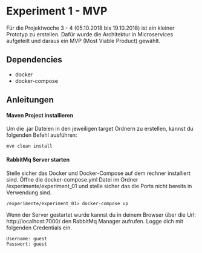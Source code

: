 # Experiment 1 - MVP
Für die Projektwoche 3 - 4 (05.10.2018 bis 19.10.2018) ist ein kleiner Prototyp zu erstellen.
Dafür wurde die Architektur in Microservices aufgeteilt und daraus ein MVP (Most Viable Product) gewählt.

## Dependencies
- docker
- docker-compose

## Anleitungen
#### Maven Project installieren
Um die .jar Dateien in den jeweiligen target Ordnern zu erstellen, kannst du folgenden Befehl ausführen:
```
mvn clean install
```
#### RabbitMq Server starten
Stelle sicher das Docker und Docker-Compose auf dem rechner installiert sind.
Öffne die docker-compose.yml Datei im Ordner /experimente/experiment_01 und stelle sicher das die Ports nicht bereits in Verwendung sind.
```
/experimente/experiment_01> docker-compose up
```
Wenn der Server gestartet wurde kannst du in deinem Browser über die Url: http://localhost:7000/ den RabbitMq Manager aufrufen. Logge dich mit folgenden Credentials ein.
```
Username: guest
Passwort: guest
```